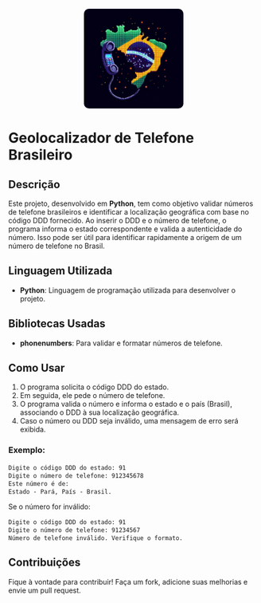 <p align="center">
  <img src="https://github.com/ArturMaia/LocalizadorTelefone/blob/main/Telefonema.jpeg" alt="tel" style="width: 200px; border-radius: 10px;">
</p>

# Geolocalizador de Telefone Brasileiro

## Descrição

Este projeto, desenvolvido em **Python**, tem como objetivo validar números de telefone brasileiros e identificar a localização geográfica com base no código DDD fornecido. Ao inserir o DDD e o número de telefone, o programa informa o estado correspondente e valida a autenticidade do número. Isso pode ser útil para identificar rapidamente a origem de um número de telefone no Brasil.

## Linguagem Utilizada

- **Python**: Linguagem de programação utilizada para desenvolver o projeto.

## Bibliotecas Usadas

- **phonenumbers**: Para validar e formatar números de telefone.

## Como Usar

1. O programa solicita o código DDD do estado.
2. Em seguida, ele pede o número de telefone.
3. O programa valida o número e informa o estado e o país (Brasil), associando o DDD à sua localização geográfica.
4. Caso o número ou DDD seja inválido, uma mensagem de erro será exibida.

### Exemplo:

```
Digite o código DDD do estado: 91
Digite o número de telefone: 912345678
Este número é de:
Estado - Pará, País - Brasil.
```

Se o número for inválido:

```
Digite o código DDD do estado: 91
Digite o número de telefone: 91234567
Número de telefone inválido. Verifique o formato.
```

## Contribuições

Fique à vontade para contribuir! Faça um fork, adicione suas melhorias e envie um pull request.
